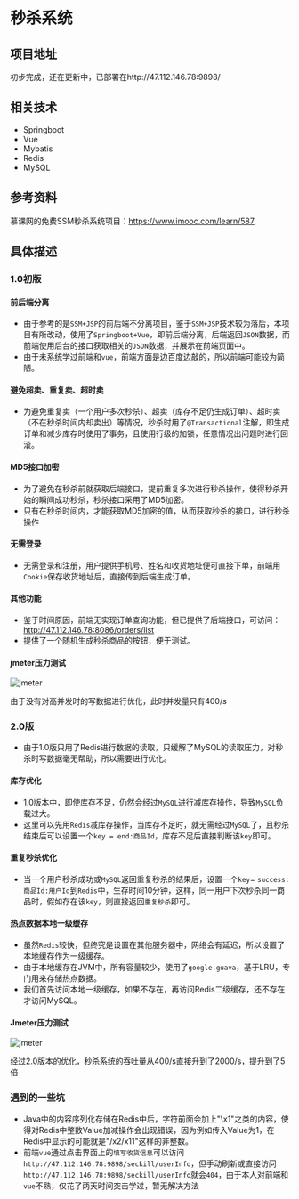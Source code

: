 # 秒杀系统

## 项目地址
初步完成，还在更新中，已部署在http://47.112.146.78:9898/

## 相关技术
- Springboot
- Vue
- Mybatis
- Redis
- MySQL


## 参考资料
慕课网的免费SSM秒杀系统项目：https://www.imooc.com/learn/587  

## 具体描述
### 1.0初版
#### 前后端分离
- 由于参考的是`SSM+JSP`的前后端不分离项目，鉴于`SSM+JSP`技术较为落后，本项目有所改动，使用了`Springboot+Vue`，即前后端分离，后端返回`JSON`数据，而前端使用后台的接口获取相关的`JSON`数据，并展示在前端页面中。
- 由于未系统学过前端和`vue`，前端方面是边百度边敲的，所以前端可能较为简陋。
#### 避免超卖、重复卖、超时卖
- 为避免重复卖（一个用户多次秒杀）、超卖（库存不足仍生成订单）、超时卖（不在秒杀时间内却卖出）等情况，秒杀时用了`@Transactional`注解，即生成订单和减少库存时使用了事务，且使用行级的加锁，任意情况出问题时进行回滚。

#### MD5接口加密
- 为了避免在秒杀前就获取后端接口，提前重复多次进行秒杀操作，使得秒杀开始的瞬间成功秒杀，秒杀接口采用了MD5加密。
- 只有在秒杀时间内，才能获取MD5加密的值，从而获取秒杀的接口，进行秒杀操作

#### 无需登录
- 无需登录和注册，用户提供手机号、姓名和收货地址便可直接下单，前端用`Cookie`保存收货地址后，直接传到后端生成订单。

#### 其他功能
- 鉴于时间原因，前端无实现订单查询功能，但已提供了后端接口，可访问：http://47.112.146.78:8086/orders/list
- 提供了一个随机生成秒杀商品的按钮，便于测试。
#### jmeter压力测试
![jmeter](https://github.com/MMMMMMMW/seckill/blob/master/image/seckill1.0.png?raw=true)

由于没有对高并发时的写数据进行优化，此时并发量只有400/s


### 2.0版
- 由于1.0版只用了Redis进行数据的读取，只缓解了MySQL的读取压力，对秒杀时写数据毫无帮助，所以需要进行优化。

#### 库存优化
- 1.0版本中，即使库存不足，仍然会经过`MySQL`进行减库存操作，导致`MySQL`负载过大。
- 这里可以先用`Redis`减库存操作，当库存不足时，就无需经过`MySQL`了，且秒杀结束后可以设置一个`key = end:商品Id`，库存不足后直接判断该`key`即可。

#### 重复秒杀优化
- 当一个用户秒杀成功或`MySQL`返回重复秒杀的结果后，设置一个`key`= `success:商品Id:用户Id`到`Redis`中，生存时间10分钟，这样，同一用户下次秒杀同一商品时，假如存在该`key`，则直接返回`重复秒杀`即可。

#### 热点数据本地一级缓存
- 虽然`Redis`较快，但终究是设置在其他服务器中，网络会有延迟，所以设置了本地缓存作为一级缓存。  
- 由于本地缓存在JVM中，所有容量较少，使用了`google.guava`，基于LRU，专门用来存储热点数据。  
- 我们首先访问本地一级缓存，如果不存在，再访问Redis二级缓存，还不存在才访问MySQL。

#### Jmeter压力测试
![jmeter](https://github.com/MMMMMMMW/seckill/blob/master/image/seckill2.0.png?raw=true)

经过2.0版本的优化，秒杀系统的吞吐量从400/s直接升到了2000/s，提升到了5倍

### 遇到的一些坑
- Java中的内容序列化存储在Redis中后，字符前面会加上"\x1"之类的内容，使得对Redis中整数Value加减操作会出现错误，因为例如传入Value为1，在Redis中显示的可能就是"/x2/x11"这样的非整数。
- 前端`vue`通过点击界面上的`填写收货信息`可以访问`http://47.112.146.78:9898/seckill/userInfo`，但手动刷新或直接访问`http://47.112.146.78:9898/seckill/userInfo`就会`404`，由于本人对前端和`vue`不熟，仅花了两天时间突击学过，暂无解决方法




